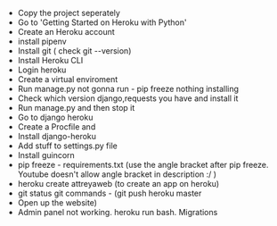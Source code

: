 - Copy the project seperately
- Go to 'Getting Started on Heroku with Python'
- Create an Heroku account
- install pipenv
- Install git ( check git --version)
- Install Heroku CLI
- Login heroku
- Create a virtual enviroment
- Run manage.py not gonna run - pip freeze nothing installing
- Check which version django,requests you have and install it
- Run manage.py and then stop it
- Go to django heroku
- Create a Procfile and 
- Install django-heroku
- Add stuff to settings.py file
- Install guincorn 
- pip freeze - requirements.txt (use the angle bracket after pip freeze. Youtube doesn't allow angle bracket in description :/ )
- heroku create attreyaweb (to create an app on heroku)
- git status git commands - (git push heroku master
- Open up the website)
- Admin panel not working. heroku run bash. Migrations
